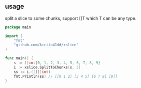## usage
split a slice to some chunks, support []T which T can be any type.
```go
package main

import (
	"fmt"
	"github.com/kirito41dd/xslice"
)

func main() {
	s := []int{0, 1, 2, 3, 4, 5, 6, 7, 8, 9}
	i := xslice.SplitToChunks(s, 3)
	ss := i.([][]int)
	fmt.Println(ss) // [[0 1 2] [3 4 5] [6 7 8] [9]]
}
```